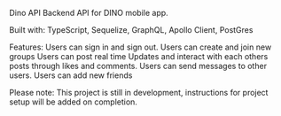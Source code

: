 Dino API
Backend API for DINO mobile app.

Built with: TypeScript, Sequelize, GraphQL, Apollo Client, PostGres

Features:
Users can sign in and sign out.
Users can create and join new groups
Users can post real time Updates and interact with each others posts through likes and comments.
Users can send messages to other users.
Users can add new friends

Please note: This project is still in development, instructions for project setup will be added on completion.
